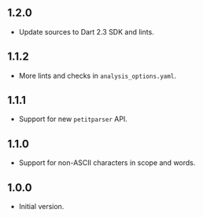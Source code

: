 ## 1.2.0

- Update sources to Dart 2.3 SDK and lints.

## 1.1.2

- More lints and checks in `analysis_options.yaml`.

## 1.1.1

- Support for new `petitparser` API.

## 1.1.0

- Support for non-ASCII characters in scope and words.

## 1.0.0

- Initial version.
